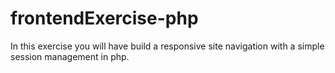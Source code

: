 # frontendExercise-php
In this exercise you will have build a responsive site navigation with a simple session management in php.
